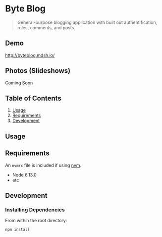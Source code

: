 # Byte Blog

> General-purpose blogging application with built out authentification, roles, comments, and posts.

## Demo
http://byteblog.mdsh.io/

## Photos (Slideshows)
Coming Soon

## Table of Contents

1. [Usage](#Usage)
1. [Requirements](#requirements)
1. [Development](#development)

## Usage

> 

## Requirements

An `nvmrc` file is included if using [nvm](https://github.com/creationix/nvm).

- Node 6.13.0
- etc

## Development

### Installing Dependencies

From within the root directory:

```sh
npm install
```

